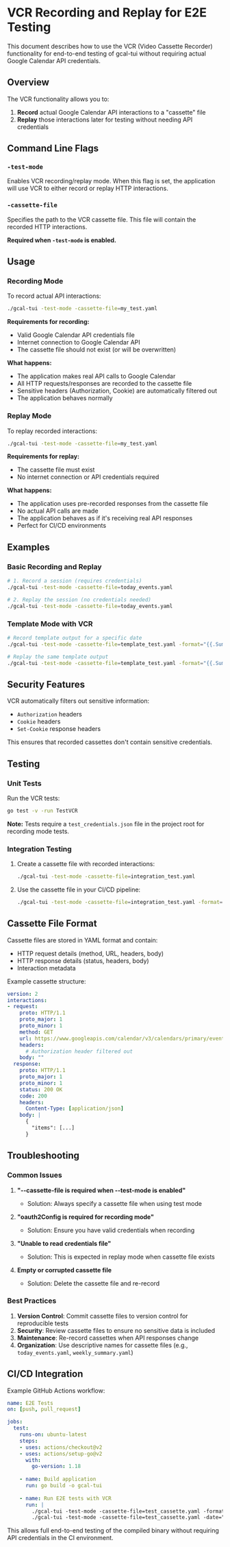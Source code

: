 # VCR Recording and Replay for E2E Testing

This document describes how to use the VCR (Video Cassette Recorder) functionality for end-to-end testing of gcal-tui without requiring actual Google Calendar API credentials.

## Overview

The VCR functionality allows you to:
1. **Record** actual Google Calendar API interactions to a "cassette" file
2. **Replay** those interactions later for testing without needing API credentials

## Command Line Flags

### `-test-mode`
Enables VCR recording/replay mode. When this flag is set, the application will use VCR to either record or replay HTTP interactions.

### `-cassette-file`
Specifies the path to the VCR cassette file. This file will contain the recorded HTTP interactions.

**Required when `-test-mode` is enabled.**

## Usage

### Recording Mode

To record actual API interactions:

```bash
./gcal-tui -test-mode -cassette-file=my_test.yaml
```

**Requirements for recording:**
- Valid Google Calendar API credentials file
- Internet connection to Google Calendar API
- The cassette file should not exist (or will be overwritten)

**What happens:**
- The application makes real API calls to Google Calendar
- All HTTP requests/responses are recorded to the cassette file
- Sensitive headers (Authorization, Cookie) are automatically filtered out
- The application behaves normally

### Replay Mode

To replay recorded interactions:

```bash
./gcal-tui -test-mode -cassette-file=my_test.yaml
```

**Requirements for replay:**
- The cassette file must exist
- No internet connection or API credentials required

**What happens:**
- The application uses pre-recorded responses from the cassette file
- No actual API calls are made
- The application behaves as if it's receiving real API responses
- Perfect for CI/CD environments

## Examples

### Basic Recording and Replay

```bash
# 1. Record a session (requires credentials)
./gcal-tui -test-mode -cassette-file=today_events.yaml

# 2. Replay the session (no credentials needed)
./gcal-tui -test-mode -cassette-file=today_events.yaml
```

### Template Mode with VCR

```bash
# Record template output for a specific date
./gcal-tui -test-mode -cassette-file=template_test.yaml -format="{{.Summary}}" -date="2024-01-15"

# Replay the same template output
./gcal-tui -test-mode -cassette-file=template_test.yaml -format="{{.Summary}}" -date="2024-01-15"
```

## Security Features

VCR automatically filters out sensitive information:
- `Authorization` headers
- `Cookie` headers  
- `Set-Cookie` response headers

This ensures that recorded cassettes don't contain sensitive credentials.

## Testing

### Unit Tests

Run the VCR tests:

```bash
go test -v -run TestVCR
```

**Note:** Tests require a `test_credentials.json` file in the project root for recording mode tests.

### Integration Testing

1. Create a cassette file with recorded interactions:
   ```bash
   ./gcal-tui -test-mode -cassette-file=integration_test.yaml
   ```

2. Use the cassette file in your CI/CD pipeline:
   ```bash
   ./gcal-tui -test-mode -cassette-file=integration_test.yaml -format="{{.Summary}}"
   ```

## Cassette File Format

Cassette files are stored in YAML format and contain:
- HTTP request details (method, URL, headers, body)
- HTTP response details (status, headers, body)
- Interaction metadata

Example cassette structure:
```yaml
version: 2
interactions:
- request:
    proto: HTTP/1.1
    proto_major: 1
    proto_minor: 1
    method: GET
    url: https://www.googleapis.com/calendar/v3/calendars/primary/events
    headers:
      # Authorization header filtered out
    body: ""
  response:
    proto: HTTP/1.1
    proto_major: 1
    proto_minor: 1
    status: 200 OK
    code: 200
    headers:
      Content-Type: [application/json]
    body: |
      {
        "items": [...]
      }
```

## Troubleshooting

### Common Issues

1. **"--cassette-file is required when --test-mode is enabled"**
   - Solution: Always specify a cassette file when using test mode

2. **"oauth2Config is required for recording mode"**
   - Solution: Ensure you have valid credentials when recording

3. **"Unable to read credentials file"**
   - Solution: This is expected in replay mode when cassette file exists

4. **Empty or corrupted cassette file**
   - Solution: Delete the cassette file and re-record

### Best Practices

1. **Version Control**: Commit cassette files to version control for reproducible tests
2. **Security**: Review cassette files to ensure no sensitive data is included
3. **Maintenance**: Re-record cassettes when API responses change
4. **Organization**: Use descriptive names for cassette files (e.g., `today_events.yaml`, `weekly_summary.yaml`)

## CI/CD Integration

Example GitHub Actions workflow:

```yaml
name: E2E Tests
on: [push, pull_request]

jobs:
  test:
    runs-on: ubuntu-latest
    steps:
    - uses: actions/checkout@v2
    - uses: actions/setup-go@v2
      with:
        go-version: 1.18
    
    - name: Build application
      run: go build -o gcal-tui
    
    - name: Run E2E tests with VCR
      run: |
        ./gcal-tui -test-mode -cassette-file=test_cassette.yaml -format="{{.Summary}}"
        ./gcal-tui -test-mode -cassette-file=test_cassette.yaml -date="+1d"
```

This allows full end-to-end testing of the compiled binary without requiring API credentials in the CI environment.